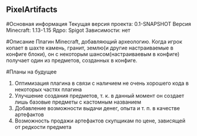 ## PixelArtifacts
#Основная информация
Текущая версия проекта: 0.1-SNAPSHOT
Версия Minecraft: 1.13-1.15
Ядро: Spigot
Зависимости: нет 

#Описание
Плагин Minecraft, добавляющий археологию. Когда игрок копает в шахте камень, гранит, землю(и другие настраиваемые в конфиге блоки), он с некоторым шансом(настраиваевым в конфиге) получает один из предметов, созданных в конфиге.

#Планы на будущее
1. Оптимизация плагина в связи с наличием не очень хорошего кода в некоторых частях плагина
2. Улучшение создания предметов, т. к. в данный момент он создает лишь базовые предметы с кастомным названием
3. Добавление возможности выдачи денег, опыта и т. п. в качестве артефактов
4. Возможность продажи артефактов скупщикам по цене, зависящей от редкости предмета
